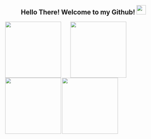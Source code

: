 <h2 align="center"> Hello There! Welcome to my Github! <img src="https://media.giphy.com/media/hvRJCLFzcasrR4ia7z/giphy.gif" width="30px"> </h2>

<div style="margin-right: 30px;"> 
  <a>
    <img align="center" src="https://github-readme-stats.vercel.app/api?username=nPr0nn&show_icons=true&theme=synthwave&line_height=27" style="max-width:100%" height="180em"/>
  </a>
  <a>
    <img align="left" src="https://github-readme-stats.vercel.app/api/top-langs/?username=nPr0nn&theme=radical&layout=compact" style="max-width:100%; margin-right: 30px;"  height="180em"/>
  </a>

<a>
  <img align="center" src="https://github-readme-stats.vercel.app/api?username=nPr0nn&show_icons=true&theme=synthwave&line_height=27" style="max-width:100%" height="180em"/>
</a>
<a>
  <img align="left" src="https://github-readme-stats.vercel.app/api/top-langs/?username=nPr0nn&theme=radical&layout=compact" style="max-width:100%" height="180em"/>
</a>
 
<!--    <img align="center" alt="nPr0nn" src="https://github-readme-streak-stats.herokuapp.com?user=OgabrielPereira&theme=radical" style="max-width:100%;"> -->
   
</div>
